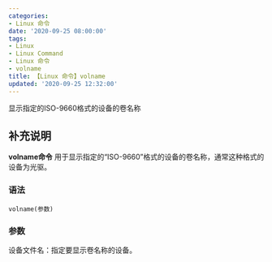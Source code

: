 ```yaml
---
categories:
- Linux 命令
date: '2020-09-25 08:00:00'
tags:
- Linux
- Linux Command
- Linux 命令
- volname
title: 【Linux 命令】volname
updated: '2020-09-25 12:32:00'
---
```


显示指定的ISO-9660格式的设备的卷名称

## 补充说明

**volname命令** 用于显示指定的“ISO-9660”格式的设备的卷名称，通常这种格式的设备为光驱。

###  语法

```shell
volname(参数)
```

###  参数

设备文件名：指定要显示卷名称的设备。


